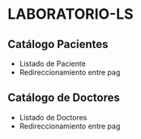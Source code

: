 # LABORATORIO-LS
## Catálogo Pacientes
* Listado de Paciente
* Redireccionamiento entre pag
## Catálogo de Doctores
* Listado de Doctores
* Redireccionamiento entre pag
